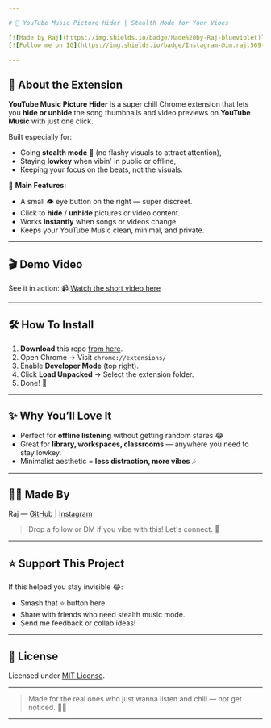 ```yaml
---

# 🎵 YouTube Music Picture Hider | Stealth Mode for Your Vibes

[![Made by Raj](https://img.shields.io/badge/Made%20by-Raj-blueviolet)](https://github.com/imraj569)  
[![Follow me on IG](https://img.shields.io/badge/Instagram-@im.raj.569-ff69b4)](https://instagram.com/im.raj.569)

---
```


## 👀 About the Extension

**YouTube Music Picture Hider** is a super chill Chrome extension that lets you **hide or unhide** the song thumbnails and video previews on **YouTube Music** with just one click.

Built especially for:
- Going **stealth mode** 🥷 (no flashy visuals to attract attention),
- Staying **lowkey** when vibin' in public or offline,
- Keeping your focus on the beats, not the visuals.

🚀 **Main Features:**
- A small 👁️ eye button on the right — super discreet.
- Click to **hide** / **unhide** pictures or video content.
- Works **instantly** when songs or videos change.
- Keeps your YouTube Music clean, minimal, and private.

---

## 🎬 Demo Video

See it in action: 📹 [Watch the short video here](https://github.com/user-attachments/assets/e2f22737-74ea-43bd-93b4-5e9b788489ed)

---

## 🛠️ How To Install

1. **Download** this repo [from here](https://github.com/imraj569/hide-ytmusic-thumbnails).
2. Open Chrome → Visit `chrome://extensions/`
3. Enable **Developer Mode** (top right).
4. Click **Load Unpacked** → Select the extension folder.
5. Done! 🎉

---

## ✨ Why You’ll Love It

- Perfect for **offline listening** without getting random stares 😂
- Great for **library, workspaces, classrooms** — anywhere you need to stay lowkey.
- Minimalist aesthetic = **less distraction, more vibes** 🎶

---

## 🧑‍💻 Made By

Raj — [GitHub](https://github.com/imraj569) | [Instagram](https://instagram.com/im.raj.569)

> Drop a follow or DM if you vibe with this! Let's connect. 🚀

---

## ⭐ Support This Project

If this helped you stay invisible 😂:
- Smash that ⭐ button here.
- Share with friends who need stealth music mode.
- Send me feedback or collab ideas!

---

## 📃 License

Licensed under [MIT License](LICENSE).

---

> Made for the real ones who just wanna listen and chill — not get noticed. 🤫🎶

---

